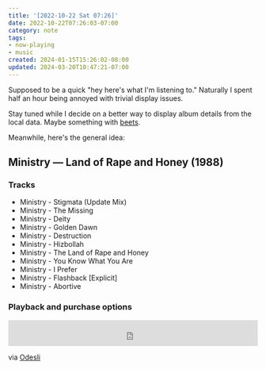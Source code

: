 ```yaml
---
title: '[2022-10-22 Sat 07:26]'
date: 2022-10-22T07:26:03-07:00
category: note
tags:
- now-playing
- music
created: 2024-01-15T15:26:02-08:00
updated: 2024-03-20T10:47:21-07:00
---
```


Supposed to be a quick "hey here's what I'm listening to." Naturally I spent half an hour being annoyed with trivial display issues.

Stay tuned while I decide on a better way to display album details from the local data. Maybe something with [beets](https://beets.io).

Meanwhile, here's the general idea:

## Ministry — Land of Rape and Honey (1988)

### Tracks

* Ministry - Stigmata (Update Mix)
* Ministry - The Missing
* Ministry - Deity
* Ministry - Golden Dawn
* Ministry - Destruction
* Ministry - Hizbollah
* Ministry - The Land of Rape and Honey
* Ministry - You Know What You Are
* Ministry - I Prefer
* Ministry - Flashback \[Explicit\]
* Ministry - Abortive

### Playback and purchase options

<iframe width="100%" height="52" src="https://odesli.co/embed/?url=https%3A%2F%2Falbum.link%2Fi%2F59390461&theme=light" frameborder="0" allowfullscreen sandbox="allow-same-origin allow-scripts allow-presentation allow-popups allow-popups-to-escape-sandbox" allow="clipboard-read; clipboard-write"></iframe>

via [Odesli](https://odesli.co)
